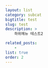 ```yaml
---
layout: list
category: subcat
bigtitle: test
slug: test
description: >
    하위메뉴 테스트2

related_posts:
    -
list: true
order: 2
---
```


